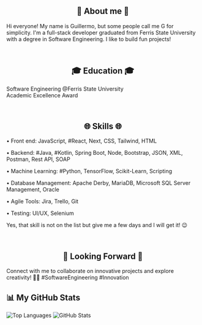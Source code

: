 <h2 align="center">👤 About me 👤</h2>

Hi everyone! My name is Guillermo, but some people call me G for simplicity. I'm a full-stack developer graduated from Ferris State University with a degree in Software Engineering. I like to build fun projects!  

</br>

<h2 align="center">🎓 Education 🎓</h2>

Software Engineering @Ferris State University </br>
Academic Excellence Award

</br>

<h2 align="center">🌐 Skills 🌐</h2>

• Front end: JavaScript, #React, Next, CSS, Tailwind, HTML

• Backend: #Java, #Kotlin, Spring Boot, Node, Bootstrap, JSON, XML, Postman, Rest API, SOAP

• Machine Learning: #Python, TensorFlow, Scikit-Learn, Scripting

• Database Management: Apache Derby, MariaDB, Microsoft SQL Server Management, Oracle

• Agile Tools: Jira, Trello, Git

• Testing: UI/UX, Selenium

Yes, that skill is not on the list but give me a few days and I will get it! 😉

</br>

<h2 align="center">🌟 Looking Forward 🌟</h2>

Connect with me to collaborate on innovative projects and explore creativity! 🤝✨ #SoftwareEngineering #Innovation

## 📊 My GitHub Stats
![Top Languages](https://github-readme-stats.vercel.app/api/top-langs/?username=glizondo&layout=compact)
![GitHub Stats](https://github-readme-stats.vercel.app/api?username=glizondo&show_icons=true)





